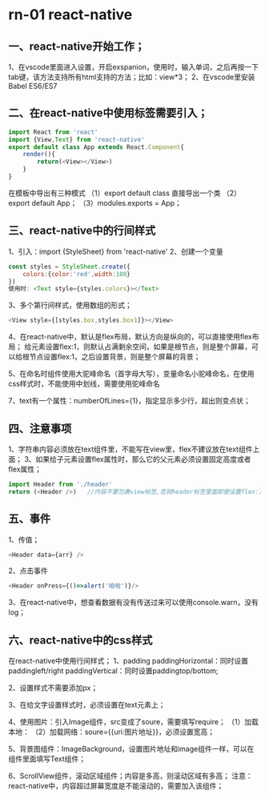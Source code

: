 # rn-01 react-native
## 一、react-native开始工作；
1、在vscode里面进入设置，开启exspanion，使用时，输入单词，之后再按一下tab键，该方法支持所有html支持的方法；比如：view*3；
2、在vscode里安装Babel ES6/ES7


## 二、在react-native中使用标签需要引入；
```js
import React from 'react'
import {View,Text} from 'react-native'
export default class App extends React.Component{
    render(){
        return(<View></View>)
    }
}
```
在模板中导出有三种模式
（1）export default class  直接导出一个类
（2）export default App；
（3）modules.exports = App；


## 三、react-native中的行间样式
1、引入：import {StyleSheet} from 'react-native'
2、创建一个变量
```js
const styles = StyleSheet.create({
    colors:{color:'red',width:100}
})
使用时: <Text style={styles.colors}></Text>
```
3、多个第行间样式，使用数组的形式；
```js
<View style={[styles.box,styles.box1]}></View>
```
4、在react-native中，默认是flex布局，默认方向是纵向的，可以直接使用flex布局；
给元素设置flex:1，则默认占满剩余空间，如果是根节点，则是整个屏幕，可以给根节点设置flex:1，之后设置背景，则是整个屏幕的背景；

5、在命名时组件使用大驼峰命名（首字母大写），变量命名小驼峰命名，在使用css样式时，不能使用中划线，需要使用驼峰命名

7、text有一个属性：numberOfLines={1}，指定显示多少行，超出则变点状；

## 四、注意事项
1、字符串内容必须放在text组件里，不能写在view里，flex不建议放在text组件上面；
3、如果给子元素设置flex属性时，那么它的父元素必须设置固定高度或者flex属性；
```js
import Header from './header'
return (<Header />)   //内容不要包裹view标签,否则header标签里面即使设置flex:1也没有高度;
```

## 五、事件
1、传值；
```js
<Header data={arr} />
```
2、点击事件
```js
<Header onPress={()=>alert('哈哈')}/>
```
3、在react-native中，想查看数据有没有传送过来可以使用console.warn，没有log；

## 六、react-native中的css样式
在react-native中使用行间样式；
1、padding
paddingHorizontal：同时设置paddingleft/right
paddingVertical：同时设置paddingtop/bottom;

2、设置样式不需要添加px；

3、在给文字设置样式时，必须设置在text元素上；

4、使用图片：引入Image组件，src变成了soure，需要填写require；
（1）加载本地：<Image soure={require(./img/1.png)}>
（2）加载网络：soure={{uri:图片地址}}，必须设置宽高；

5、背景图组件：ImageBackground，设置图片地址和image组件一样，可以在组件里面填写Text组件；

6、ScrollView组件，滚动区域组件；内容是多高，则滚动区域有多高；
注意：react-native中，内容超过屏幕宽度是不能滚动的，需要加入该组件；
